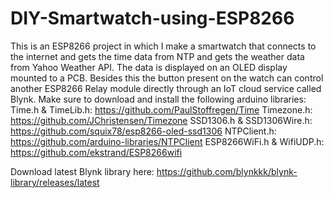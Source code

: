 # DIY-Smartwatch-using-ESP8266
This is an ESP8266 project in which I make a smartwatch that connects to the internet and gets the time data from NTP and gets the weather data from Yahoo Weather API. The data is displayed on an OLED display mounted to a PCB. Besides this the button present on the watch can control another ESP8266 Relay module directly through an IoT cloud service called Blynk.
Make sure to download and install the following arduino libraries:
  Time.h & TimeLib.h:  https://github.com/PaulStoffregen/Time
  Timezone.h: https://github.com/JChristensen/Timezone
  SSD1306.h & SSD1306Wire.h:  https://github.com/squix78/esp8266-oled-ssd1306
  NTPClient.h: https://github.com/arduino-libraries/NTPClient
  ESP8266WiFi.h & WifiUDP.h: https://github.com/ekstrand/ESP8266wifi

  Download latest Blynk library here: https://github.com/blynkkk/blynk-library/releases/latest
